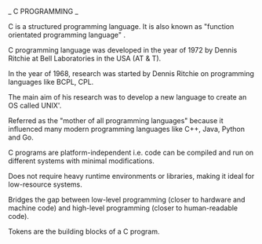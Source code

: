 _ C PROGRAMMING _

C is a structured programming language. It is also known as "function orientated programming language" . 

C programming language was developed in the year of 1972 by Dennis Ritchie at Bell Laboratories in the USA (AT & T).

In the year of 1968, research was started by Dennis Ritchie on programming languages like BCPL, CPL. 

The main aim of his research was to develop a new language to create an OS called UNIX'.

Referred as the "mother of all programming languages" because it influenced many modern programming languages like C++, Java, Python and Go.

C programs are platform-independent i.e. code can be compiled and run on different systems with minimal modifications.

Does not require heavy runtime environments or libraries, making it ideal for low-resource systems.

Bridges the gap between low-level programming (closer to hardware and machine code) and high-level programming (closer to human-readable code).


Tokens are the building blocks of a C program.
